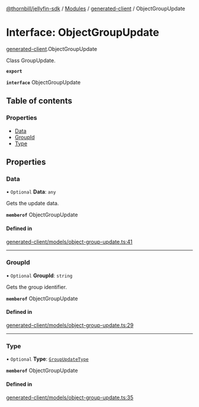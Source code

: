 [@thornbill/jellyfin-sdk](../README.md) / [Modules](../modules.md) / [generated-client](../modules/generated_client.md) / ObjectGroupUpdate

# Interface: ObjectGroupUpdate

[generated-client](../modules/generated_client.md).ObjectGroupUpdate

Class GroupUpdate.

**`export`**

**`interface`** ObjectGroupUpdate

## Table of contents

### Properties

- [Data](generated_client.ObjectGroupUpdate.md#data)
- [GroupId](generated_client.ObjectGroupUpdate.md#groupid)
- [Type](generated_client.ObjectGroupUpdate.md#type)

## Properties

### Data

• `Optional` **Data**: `any`

Gets the update data.

**`memberof`** ObjectGroupUpdate

#### Defined in

[generated-client/models/object-group-update.ts:41](https://github.com/thornbill/jellyfin-sdk-typescript/blob/c68c853/src/generated-client/models/object-group-update.ts#L41)

___

### GroupId

• `Optional` **GroupId**: `string`

Gets the group identifier.

**`memberof`** ObjectGroupUpdate

#### Defined in

[generated-client/models/object-group-update.ts:29](https://github.com/thornbill/jellyfin-sdk-typescript/blob/c68c853/src/generated-client/models/object-group-update.ts#L29)

___

### Type

• `Optional` **Type**: [`GroupUpdateType`](../enums/generated_client.GroupUpdateType.md)

**`memberof`** ObjectGroupUpdate

#### Defined in

[generated-client/models/object-group-update.ts:35](https://github.com/thornbill/jellyfin-sdk-typescript/blob/c68c853/src/generated-client/models/object-group-update.ts#L35)
